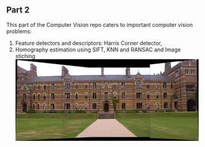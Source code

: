 ## Part 2 

This part of the Computer Vision repo caters to important computer vision problems: 

1. Feature detectors and descriptors: Harris Corner detector, 
2. Homography estimation using SIFT, KNN and RANSAC and Image stiching
![](Code/resultsOfStitching/Warped_complete.jpg)
